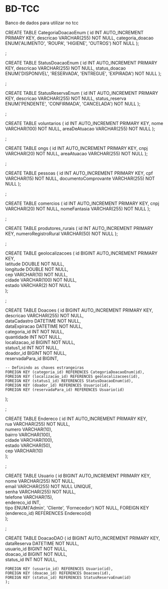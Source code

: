 # BD-TCC
Banco de dados para utilizar no tcc

CREATE TABLE CategoriaDoacaoEnum (
    id INT AUTO_INCREMENT PRIMARY KEY,
    descricao VARCHAR(255) NOT NULL,
    categoria_doacao ENUM('ALIMENTO', 'ROUPA', 'HIGIENE', 'OUTROS') NOT NULL
);

;

CREATE TABLE StatusDoacaoEnum (
    id INT AUTO_INCREMENT PRIMARY KEY,
    descricao VARCHAR(255) NOT NULL,
    status_doacao ENUM('DISPONIVEL', 'RESERVADA', 'ENTREGUE', 'EXPIRADA') NOT NULL
);

;

CREATE TABLE StatusReservaEnum (
    id INT AUTO_INCREMENT PRIMARY KEY,
    descricao VARCHAR(255) NOT NULL,
    status_reserva ENUM('PENDENTE', 'CONFIRMADA', 'CANCELADA') NOT NULL
);

;

CREATE TABLE voluntarios (
    id INT AUTO_INCREMENT PRIMARY KEY,
    nome VARCHAR(100) NOT NULL,
    areaDeAtuacao VARCHAR(255) NOT NULL
);

;

CREATE TABLE ongs (
    id INT AUTO_INCREMENT PRIMARY KEY,
    cnpj VARCHAR(20) NOT NULL,
    areaAtuacao VARCHAR(255) NOT NULL
);

;

CREATE TABLE pessoas (
    id INT AUTO_INCREMENT PRIMARY KEY,
    cpf VARCHAR(15) NOT NULL,
    documentoComprovante VARCHAR(255) NOT NULL
);

;

CREATE TABLE comercios (
    id INT AUTO_INCREMENT PRIMARY KEY,
    cnpj VARCHAR(20) NOT NULL,
    nomeFantasia VARCHAR(255) NOT NULL
);

;

CREATE TABLE produtores_rurais (
    id INT AUTO_INCREMENT PRIMARY KEY,
    numeroRegistroRural VARCHAR(50) NOT NULL
);


;

CREATE TABLE geolocalizacoes (
    id BIGINT AUTO_INCREMENT PRIMARY KEY,  
    latitude DOUBLE NOT NULL,              
    longitude DOUBLE NOT NULL,             
    cep VARCHAR(10) NOT NULL,              
    cidade VARCHAR(100) NOT NULL,          
    estado VARCHAR(2) NOT NULL             
);

;

CREATE TABLE Doacoes (
    id BIGINT AUTO_INCREMENT PRIMARY KEY,                       
    descricao VARCHAR(255) NOT NULL,                              
    dataCadastro DATETIME NOT NULL,                               
    dataExpiracao DATETIME NOT NULL,                              
    categoria_id INT NOT NULL,                                    
    quantidade INT NOT NULL,                                      
    localizacao_id BIGINT NOT NULL,                               
    status1_id INT NOT NULL,                                      
    doador_id BIGINT NOT NULL,                                     
    reservadaPara_id BIGINT,                                      
    
    -- Definindo as chaves estrangeiras
    FOREIGN KEY (categoria_id) REFERENCES CategoriaDoacaoEnum(id),     
    FOREIGN KEY (localizacao_id) REFERENCES geolocalizacoes(id),        
    FOREIGN KEY (status1_id) REFERENCES StatusDoacaoEnum(id),          
    FOREIGN KEY (doador_id) REFERENCES Usuario(id),                   
    FOREIGN KEY (reservadaPara_id) REFERENCES Usuario(id)
);


;

CREATE TABLE Endereco (
    id INT AUTO_INCREMENT PRIMARY KEY,      
    rua VARCHAR(255) NOT NULL,              
    numero VARCHAR(10),                     
    bairro VARCHAR(100),                    
    cidade VARCHAR(100),                    
    estado VARCHAR(50),                     
    cep VARCHAR(10)                         
);

;

CREATE TABLE Usuario (
    id BIGINT AUTO_INCREMENT PRIMARY KEY,   
    nome VARCHAR(255) NOT NULL,             
    email VARCHAR(255) NOT NULL UNIQUE,     
    senha VARCHAR(255) NOT NULL,            
    telefone VARCHAR(15),                   
    endereco_id INT,                        
    tipo ENUM('Admin', 'Cliente', 'Fornecedor') NOT NULL, 
    FOREIGN KEY (endereco_id) REFERENCES Endereco(id)   
);

;

CREATE TABLE DoacaoDAO (
    id BIGINT AUTO_INCREMENT PRIMARY KEY,                            
    dataReserva DATETIME NOT NULL,                                    
    usuario_id BIGINT NOT NULL,                                       
    doacao_id BIGINT NOT NULL,                                        
    status_id INT NOT NULL,                                           
    
   
    FOREIGN KEY (usuario_id) REFERENCES Usuario(id),                 
    FOREIGN KEY (doacao_id) REFERENCES Doacoes(id),                   
    FOREIGN KEY (status_id) REFERENCES StatusReservaEnum(id)
    );



